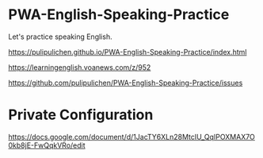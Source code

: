 # PWA-English-Speaking-Practice
Let's practice speaking English.

https://pulipulichen.github.io/PWA-English-Speaking-Practice/index.html

https://learningenglish.voanews.com/z/952

https://github.com/pulipulichen/PWA-English-Speaking-Practice/issues

# Private Configuration

https://docs.google.com/document/d/1JacTY6XLn28MtcIU_QqIPOXMAX7O0kb8jE-FwQqkVRo/edit